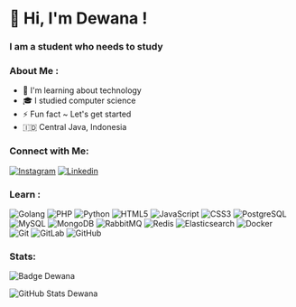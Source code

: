 # 👋 Hi, I'm Dewana !

### I am a student who needs to study

### About Me :
- 🌱 I'm learning about technology
- 🎓 I studied computer science
- ⚡ Fun fact ~ Let's get started
- 🇮🇩 Central Java, Indonesia

### Connect with Me:
[![Instagram](https://img.shields.io/badge/Instagram-E4405F?&logo=instagram&logoColor=white&style=flat-square)](https://dikit.biz.id/ig-aku)
[![Linkedin](https://img.shields.io/badge/Linkedin-0A66C2?&logo=linkedin&logoColor=white&style=flat-square)](https://dikit.biz.id/linkedin-aku)

### Learn :
![Golang](https://img.shields.io/badge/-Golang-45b8d8?style=flat-square&logo=go&logoColor=white)
![PHP](https://img.shields.io/badge/-PHP-777bb3?style=flat-square&logo=PHP&logoColor=white)
![Python](https://img.shields.io/badge/-Python-3776ab?style=flat-square&logo=python&logoColor=white)
![HTML5](https://img.shields.io/badge/-HTML5-e34f26?style=flat-square&logo=HTML5&logoColor=white)
![JavaScript](https://img.shields.io/badge/-JavaScript-f7df1e?style=flat-square&logo=JavaScript&logoColor=white)
![CSS3](https://img.shields.io/badge/-CSS3-264de4?style=flat-square&logo=CSS3&logoColor=white)
![PostgreSQL](https://img.shields.io/badge/-PostgreSQL-4169e1?style=flat-square&logo=postgresql&logoColor=white)
![MySQL](https://img.shields.io/badge/-MySQL-4479a1?style=flat-square&logo=mysql&logoColor=white)
![MongoDB](https://img.shields.io/badge/-MongoDB-13aa52?style=flat-square&logo=mongodb&logoColor=white)
![RabbitMQ](https://img.shields.io/badge/-RabbitMQ-FF6600?style=flat-square&logo=rabbitmq&logoColor=white)
![Redis](https://img.shields.io/badge/-Redis-db5030?style=flat-square&logo=redis&logoColor=white)
![Elasticsearch](https://img.shields.io/badge/-Elasticsearch-005e6c?style=flat-square&logo=elasticsearch&logoColor=white)
![Docker](https://img.shields.io/badge/-Docker-2496ed?style=flat-square&logo=docker&logoColor=white)
![Git](https://img.shields.io/badge/-Git-f05032?style=flat-square&logo=git&logoColor=white)
![GitLab](https://img.shields.io/badge/-GitLab-fca121?style=flat-square&logo=gitlab&logoColor=white)
![GitHub](https://img.shields.io/badge/-GitHub-181717?style=flat-square&logo=github&logoColor=white)

### Stats:
![Badge Dewana](https://badge.ikit.my.id/dewanakl?style=flat-square&color=brightgreen)

![GitHub Stats Dewana](https://github-readme-stats.vercel.app/api?username=dewanakl&show_icons=true&theme=radical)
